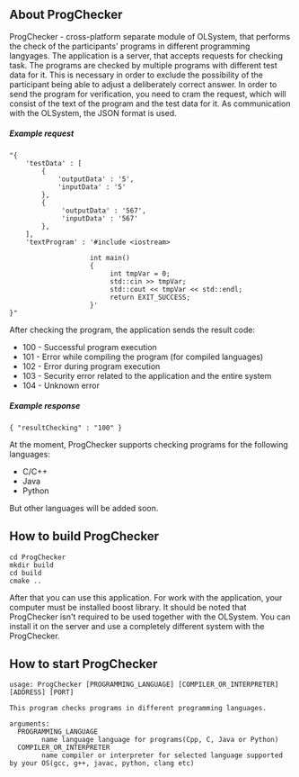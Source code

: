 ## About ProgChecker

ProgChecker - cross-platform separate module of OLSystem, that performs the check of the participants' programs in different programming langyages.
The application is a server, that accepts requests for checking task. The programs are checked by multiple 
programs with different test data for it. This is necessary in order to exclude the possibility of the 
participant being able to adjust a deliberately correct answer. In order to send the program for verification, 
you need to cram the request, which will consist of the text of the program and the test data for it. As communication 
with the OLSystem, the JSON format is used.

##### Example request 

    "{
        'testData' : [
            {
                'outputData' : '5',
                'inputData' : '5'
            },
            {
                 'outputData' : '567',
                 'inputData' : '567'
            },
        ],
        'textProgram' : '#include <iostream>
                       
                        int main() 
                        {
                             int tmpVar = 0;
                             std::cin >> tmpVar;
                             std::cout << tmpVar << std::endl;
                             return EXIT_SUCCESS;
                        }'
    }"

After checking the program, the application sends the result code:

- 100 - Successful program execution
- 101 - Error while compiling the program (for compiled languages)
- 102 - Error during program execution
- 103 - Security error related to the application and the entire system
- 104 - Unknown error

##### Example response

    { "resultChecking" : "100" }

At the moment, ProgChecker supports checking programs for the following languages:

- C/C++
- Java
- Python

But other languages will be added soon. 

## How to build ProgChecker

    cd ProgChecker
    mkdir build
    cd build 
    cmake ..
    
After that you can use this application. For work with the application, your computer must be 
installed boost library. It should be noted that ProgChecker isn't required to be used together 
with the OLSystem. You can install it on the server and use a completely different system with 
the ProgChecker.

## How to start ProgChecker

    usage: ProgChecker [PROGRAMMING_LANGUAGE] [COMPILER_OR_INTERPRETER] [ADDRESS] [PORT]
    
    This program checks programs in different programming languages.
    
    arguments:
      PROGRAMMING_LANGUAGE
            name language language for programs(Cpp, C, Java or Python)
      COMPILER_OR_INTERPRETER
            name compiler or interpreter for selected language supported by your OS(gcc, g++, javac, python, clang etc)

